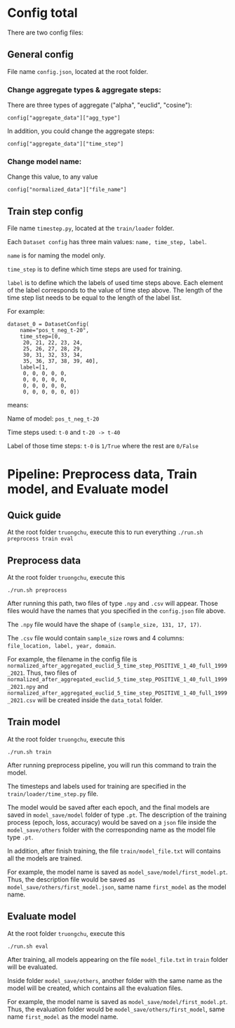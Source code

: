 # Config total
There are two config files:

## General config
File name ```config.json```, located at the root folder.

### Change aggregate types & aggregate steps:
There are three types of aggregate ("alpha", "euclid", "cosine"):
```
config["aggregate_data"]["agg_type"]
```
In addition, you could change the aggregate steps:
```
config["aggregate_data"]["time_step"]
```

### Change model name: 
Change this value, to any value
```
config["normalized_data"]["file_name"]
```

## Train step config
File name ```timestep.py```, located at the ```train/loader``` folder.

Each ```Dataset config``` has three main values: ```name, time_step, label```.

```name``` is for naming the model only.

```time_step``` is to define which time steps are used for training.

```label``` is to define which the labels of used time steps above. Each element of the label corresponds to the value of time step above. The length of the time step list needs to be equal to the length of the label list.

For example:
```
dataset_0 = DatasetConfig(
    name="pos_t_neg_t-20",
    time_step=[0,
     20, 21, 22, 23, 24, 
     25, 26, 27, 28, 29, 
     30, 31, 32, 33, 34, 
     35, 36, 37, 38, 39, 40],
    label=[1,
     0, 0, 0, 0, 0, 
     0, 0, 0, 0, 0, 
     0, 0, 0, 0, 0, 
     0, 0, 0, 0, 0, 0])
```
means:

Name of model: ```pos_t_neg_t-20```

Time steps used: ```t-0``` and ```t-20 -> t-40```

Label of those time steps: ```t-0``` is ```1/True``` where the rest are ```0/False```

# Pipeline: Preprocess data, Train model, and Evaluate model
## Quick guide
At the root folder ```truongchu```, execute this to run everything
```./run.sh preprocess train eval```

## Preprocess data
At the root folder ```truongchu```, execute this
```
./run.sh preprocess
```

After running this path, two files of type ```.npy``` and ```.csv``` will appear. Those files would have the names that you specified in the ```config.json``` file above.

The ```.npy``` file would have the shape of ```(sample_size, 131, 17, 17)```.

The ```.csv``` file would contain ```sample_size``` rows and 4 columns: ```file_location, label, year, domain```.

For example, the filename in the config file is ```normalized_after_aggregated_euclid_5_time_step_POSITIVE_1_40_full_1999_2021```. Thus, two files of ```normalized_after_aggregated_euclid_5_time_step_POSITIVE_1_40_full_1999_2021.npy``` and ```normalized_after_aggregated_euclid_5_time_step_POSITIVE_1_40_full_1999_2021.csv``` will be created inside the ```data_total``` folder.

## Train model
At the root folder ```truongchu```, execute this
```
./run.sh train
```

After running preprocess pipeline, you will run this command to train the model.

The timesteps and labels used for training are specified in the ```train/loader/time_step.py``` file.

The model would be saved after each epoch, and the final models are saved in ```model_save/model``` folder of type ```.pt```. The description of the training process (epoch, loss, accuracy) would be saved on a ```json``` file inside the ```model_save/others``` folder with the corresponding name as the model file type ```.pt```.

In addition, after finish training, the file ```train/model_file.txt``` will contains all the models are trained.

For example, the model name is saved as ```model_save/model/first_model.pt```. Thus, the description file would be saved as ```model_save/others/first_model.json```, same name ```first_model``` as the model name.

## Evaluate model
At the root folder ```truongchu```, execute this
```
./run.sh eval
```

After training, all models appearing on the file ```model_file.txt``` in ```train``` folder will be evaluated.

Inside folder ```model_save/others```, another folder with the same name as the model will be created, which contains all the evaluation files.

For example, the model name is saved as ```model_save/model/first_model.pt```. Thus, the evaluation folder would be ```model_save/others/first_model```, same name ```first_model``` as the model name.
